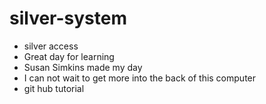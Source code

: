# silver-system
* silver access
* Great day for learning
* Susan Simkins made my day
* I can not wait to get more into the back of this computer
* git hub tutorial
